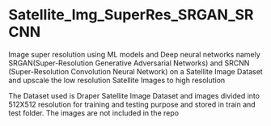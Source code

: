 # Satellite_Img_SuperRes_SRGAN_SRCNN
Image super resolution using ML models and Deep neural networks namely SRGAN(Super-Resolution Generative Adversarial Networks) and SRCNN (Super-Resolution Convolution Neural Network) on a Satellite Image Dataset and upscale the low resolution Satellite Images to high resolution

The Dataset used is Draper Satellite Image Dataset and images divided into 512X512 resolution for training and testing purpose and stored in train and test folder. The images are not included in the repo
